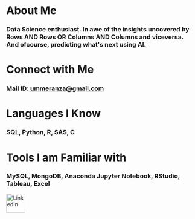 # About Me
### Data Science enthusiast. In awe of the insights uncovered by Rows AND Rows OR Columns AND Columns and viceversa. And ofcourse, predicting what's next using AI.
# Connect with Me
### Mail ID: ummeranza@gmail.com                       
# Languages I Know
### SQL, Python, R, SAS, C
# Tools I am Familiar with
### MySQL, MongoDB, Anaconda Jupyter Notebook, RStudio, Tableau, Excel


<!DOCTYPE html>
<html>
   <head>
   </head>
   <body>
      <a href="https://www.linkedin.com/in/anzaummar/">
         <img alt="LinkedIn" src="https://upload.wikimedia.org/wikipedia/commons/thumb/c/ca/LinkedIn_logo_initials.png/768px-LinkedIn_logo_initials.png"
         width=50" height="50">
      </a>
   </body>
</html>

<!---
AnzaGitHub/AnzaGitHub is a ✨ special ✨ repository because its `README.md` (this file) appears on your GitHub profile.
You can click the Preview link to take a look at your changes.
--->

